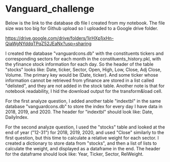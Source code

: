 # Vanguard_challenge

Below is the link to the database db file I created from my notebook. The file size was too big for Github upload so I uploaded to a Google drive folder.

https://drive.google.com/drive/folders/1jrHXp1jxHn-QiaWgNYddqTPqZ52JEaNx?usp=sharing

I created the database "vanguardcons.db" with the constituents tickers and corresponding sectors for each month in the constituents_history.pkl, with the yfinance stock information for each day. So the header of the table "stocks" looks like: Date, ticker, Sector, Open, High, Low, Close, Adj Close, Volume. The primary key would be (Date, ticker). And some ticker whose information cannot be retrieved from yfinance are stored in a list called "delisted", and they are not added in the stock table. Another note is that for notebook readability, I hid the download output for the transform&load cell. 

For the first analyze question, I added another table "indextbl" in the same database "vanguardcons.db" to store the index for every day I have data in 2018, 2019, and 2020. The header for "indextbl" should look like: Date, DailyIndex.

For the second analyze question, I used the "stocks" table and looked at the end of year ("12-31") for 2018, 2019, 2020, and used "Close" similarly to the first question, but this time to calculate a relative weight for each sector. I created a dictionary to store data from "stocks", and then a list of lists to calculate the weight, and displayed as a dataframe in the end. The header for the dataframe should look like: Year, Ticker, Sector, RelWeight.

